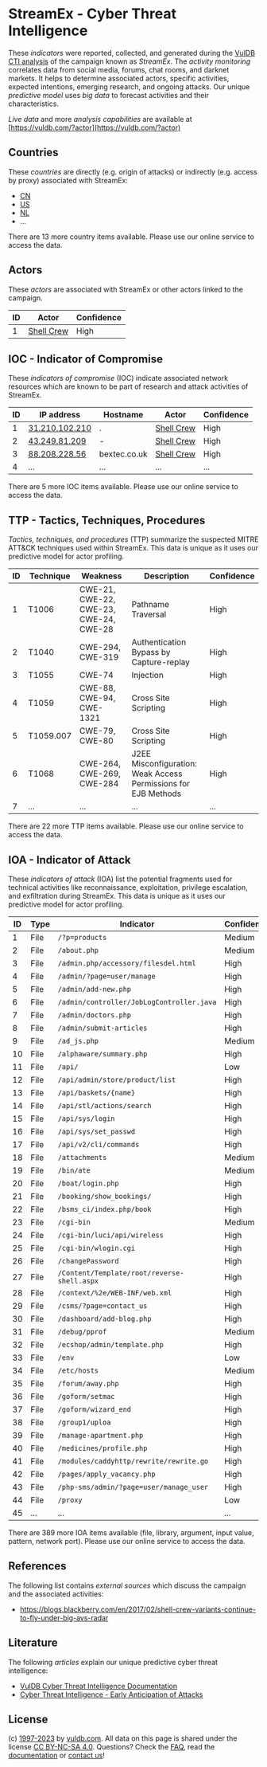 # StreamEx - Cyber Threat Intelligence

These _indicators_ were reported, collected, and generated during the [VulDB CTI analysis](https://vuldb.com/?kb.cti) of the campaign known as _StreamEx_. The _activity monitoring_ correlates data from social media, forums, chat rooms, and darknet markets. It helps to determine associated actors, specific activities, expected intentions, emerging research, and ongoing attacks. Our unique _predictive model_ uses _big data_ to forecast activities and their characteristics.

_Live data_ and more _analysis capabilities_ are available at [https://vuldb.com/?actor](https://vuldb.com/?actor)

## Countries

These _countries_ are directly (e.g. origin of attacks) or indirectly (e.g. access by proxy) associated with StreamEx:

* [CN](https://vuldb.com/?country.cn)
* [US](https://vuldb.com/?country.us)
* [NL](https://vuldb.com/?country.nl)
* ...

There are 13 more country items available. Please use our online service to access the data.

## Actors

These _actors_ are associated with StreamEx or other actors linked to the campaign.

ID | Actor | Confidence
-- | ----- | ----------
1 | [Shell Crew](https://vuldb.com/?actor.shell_crew) | High

## IOC - Indicator of Compromise

These _indicators of compromise_ (IOC) indicate associated network resources which are known to be part of research and attack activities of StreamEx.

ID | IP address | Hostname | Actor | Confidence
-- | ---------- | -------- | ----- | ----------
1 | [31.210.102.210](https://vuldb.com/?ip.31.210.102.210) | . | [Shell Crew](https://vuldb.com/?actor.shell_crew) | High
2 | [43.249.81.209](https://vuldb.com/?ip.43.249.81.209) | - | [Shell Crew](https://vuldb.com/?actor.shell_crew) | High
3 | [88.208.228.56](https://vuldb.com/?ip.88.208.228.56) | bextec.co.uk | [Shell Crew](https://vuldb.com/?actor.shell_crew) | High
4 | ... | ... | ... | ...

There are 5 more IOC items available. Please use our online service to access the data.

## TTP - Tactics, Techniques, Procedures

_Tactics, techniques, and procedures_ (TTP) summarize the suspected MITRE ATT&CK techniques used within StreamEx. This data is unique as it uses our predictive model for actor profiling.

ID | Technique | Weakness | Description | Confidence
-- | --------- | -------- | ----------- | ----------
1 | T1006 | CWE-21, CWE-22, CWE-23, CWE-24, CWE-28 | Pathname Traversal | High
2 | T1040 | CWE-294, CWE-319 | Authentication Bypass by Capture-replay | High
3 | T1055 | CWE-74 | Injection | High
4 | T1059 | CWE-88, CWE-94, CWE-1321 | Cross Site Scripting | High
5 | T1059.007 | CWE-79, CWE-80 | Cross Site Scripting | High
6 | T1068 | CWE-264, CWE-269, CWE-284 | J2EE Misconfiguration: Weak Access Permissions for EJB Methods | High
7 | ... | ... | ... | ...

There are 22 more TTP items available. Please use our online service to access the data.

## IOA - Indicator of Attack

These _indicators of attack_ (IOA) list the potential fragments used for technical activities like reconnaissance, exploitation, privilege escalation, and exfiltration during StreamEx. This data is unique as it uses our predictive model for actor profiling.

ID | Type | Indicator | Confidence
-- | ---- | --------- | ----------
1 | File | `/?p=products` | Medium
2 | File | `/about.php` | Medium
3 | File | `/admin.php/accessory/filesdel.html` | High
4 | File | `/admin/?page=user/manage` | High
5 | File | `/admin/add-new.php` | High
6 | File | `/admin/controller/JobLogController.java` | High
7 | File | `/admin/doctors.php` | High
8 | File | `/admin/submit-articles` | High
9 | File | `/ad_js.php` | Medium
10 | File | `/alphaware/summary.php` | High
11 | File | `/api/` | Low
12 | File | `/api/admin/store/product/list` | High
13 | File | `/api/baskets/{name}` | High
14 | File | `/api/stl/actions/search` | High
15 | File | `/api/sys/login` | High
16 | File | `/api/sys/set_passwd` | High
17 | File | `/api/v2/cli/commands` | High
18 | File | `/attachments` | Medium
19 | File | `/bin/ate` | Medium
20 | File | `/boat/login.php` | High
21 | File | `/booking/show_bookings/` | High
22 | File | `/bsms_ci/index.php/book` | High
23 | File | `/cgi-bin` | Medium
24 | File | `/cgi-bin/luci/api/wireless` | High
25 | File | `/cgi-bin/wlogin.cgi` | High
26 | File | `/changePassword` | High
27 | File | `/Content/Template/root/reverse-shell.aspx` | High
28 | File | `/context/%2e/WEB-INF/web.xml` | High
29 | File | `/csms/?page=contact_us` | High
30 | File | `/dashboard/add-blog.php` | High
31 | File | `/debug/pprof` | Medium
32 | File | `/ecshop/admin/template.php` | High
33 | File | `/env` | Low
34 | File | `/etc/hosts` | Medium
35 | File | `/forum/away.php` | High
36 | File | `/goform/setmac` | High
37 | File | `/goform/wizard_end` | High
38 | File | `/group1/uploa` | High
39 | File | `/manage-apartment.php` | High
40 | File | `/medicines/profile.php` | High
41 | File | `/modules/caddyhttp/rewrite/rewrite.go` | High
42 | File | `/pages/apply_vacancy.php` | High
43 | File | `/php-sms/admin/?page=user/manage_user` | High
44 | File | `/proxy` | Low
45 | ... | ... | ...

There are 389 more IOA items available (file, library, argument, input value, pattern, network port). Please use our online service to access the data.

## References

The following list contains _external sources_ which discuss the campaign and the associated activities:

* https://blogs.blackberry.com/en/2017/02/shell-crew-variants-continue-to-fly-under-big-avs-radar

## Literature

The following _articles_ explain our unique predictive cyber threat intelligence:

* [VulDB Cyber Threat Intelligence Documentation](https://vuldb.com/?kb.cti)
* [Cyber Threat Intelligence - Early Anticipation of Attacks](https://www.scip.ch/en/?labs.20201022)

## License

(c) [1997-2023](https://vuldb.com/?kb.changelog) by [vuldb.com](https://vuldb.com/?kb.about). All data on this page is shared under the license [CC BY-NC-SA 4.0](https://creativecommons.org/licenses/by-nc-sa/4.0/). Questions? Check the [FAQ](https://vuldb.com/?kb.faq), read the [documentation](https://vuldb.com/?kb) or [contact us](https://vuldb.com/?contact)!
